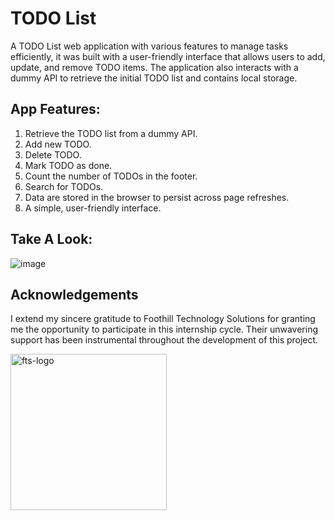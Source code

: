 # TODO List 
A TODO List web application with various features to manage tasks efficiently, it was built with a user-friendly interface that allows users to add, update, and remove TODO items.
 The application also interacts with a dummy API to retrieve the initial TODO list and contains local storage.

## App Features:
1. Retrieve the TODO list from a dummy API.
2. Add new TODO.
3. Delete TODO.
4. Mark TODO as done.
5. Count the number of TODOs in the footer.
6. Search for TODOs.
7. Data are stored in the browser to persist across page refreshes.
8. A simple, user-friendly interface.
   
## Take A Look:
![image](https://github.com/Rahaf-Mansour/fts-toDo-list-dom/assets/109438456/d298ce2f-91c2-4d27-b46f-968cb20d9d67)


## Acknowledgements
I extend my sincere gratitude to Foothill Technology Solutions for granting me the opportunity to participate in this internship cycle. Their unwavering support has been instrumental throughout the development of this project.

<img src="https://github.com/Rahaf-Mansour/fts-portfolio/assets/109438456/6c99016a-121f-43ac-a7eb-bb07321917e9" alt="fts-logo" width="250">

